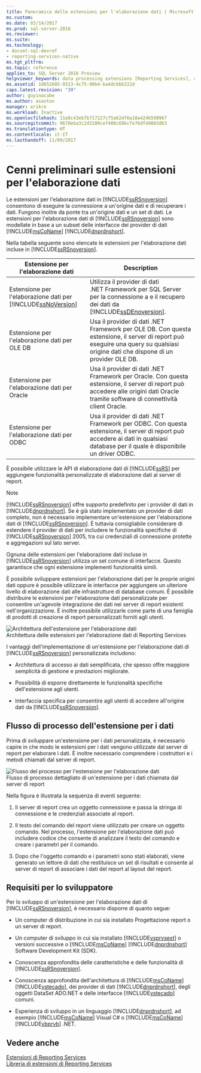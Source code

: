 ```yaml
---
title: Panoramica delle estensioni per l'elaborazione dati | Microsoft Docs
ms.custom: 
ms.date: 03/14/2017
ms.prod: sql-server-2016
ms.reviewer: 
ms.suite: 
ms.technology:
- docset-sql-devref
- reporting-services-native
ms.tgt_pltfrm: 
ms.topic: reference
applies_to: SQL Server 2016 Preview
helpviewer_keywords: data processing extensions [Reporting Services], about extensions
ms.assetid: 1d652605-9313-4c75-98b4-ba4dcbbb222d
caps.latest.revision: "39"
author: guyinacube
ms.author: asaxton
manager: erikre
ms.workload: Inactive
ms.openlocfilehash: 11e8c43eb7b717227cf5a624f6a18a424b598967
ms.sourcegitcommit: 9678eba3c2d3100cef408c69bcfe76df49803d63
ms.translationtype: HT
ms.contentlocale: it-IT
ms.lasthandoff: 11/09/2017
---
```

# <a name="data-processing-extensions-overview"></a>Cenni preliminari sulle estensioni per l'elaborazione dati
  Le estensioni per l'elaborazione dati in [!INCLUDE[ssRSnoversion](../../../includes/ssrsnoversion-md.md)] consentono di eseguire la connessione a un'origine dati e di recuperare i dati. Fungono inoltre da ponte tra un'origine dati e un set di dati. Le estensioni per l'elaborazione dati di [!INCLUDE[ssRSnoversion](../../../includes/ssrsnoversion-md.md)] sono modellate in base a un subset delle interfacce dei provider di dati [!INCLUDE[msCoName](../../../includes/msconame-md.md)] [!INCLUDE[dnprdnshort](../../../includes/dnprdnshort-md.md)].  
  
 Nella tabella seguente sono elencate le estensioni per l'elaborazione dati incluse in [!INCLUDE[ssRSnoversion](../../../includes/ssrsnoversion-md.md)].  
  
|Estensione per l'elaborazione dati|Description|  
|-------------------------------|-----------------|  
|Estensione per l'elaborazione dati per [!INCLUDE[ssNoVersion](../../../includes/ssnoversion-md.md)]|Utilizza il provider di dati .NET Framework per SQL Server per la connessione a e il recupero dei dati da [!INCLUDE[ssDEnoversion](../../../includes/ssdenoversion-md.md)].|  
|Estensione per l'elaborazione dati per OLE DB|Usa il provider di dati .NET Framework per OLE DB. Con questa estensione, il server di report può eseguire una query su qualsiasi origine dati che dispone di un provider OLE DB.|  
|Estensione per l'elaborazione dati per Oracle|Usa il provider di dati .NET Framework per Oracle. Con questa estensione, il server di report può accedere alle origini dati Oracle tramite software di connettività client Oracle.|  
|Estensione per l'elaborazione dati per ODBC|Usa il provider di dati .NET Framework per ODBC. Con questa estensione, il server di report può accedere ai dati in qualsiasi database per il quale è disponibile un driver ODBC.|  
  
 È possibile utilizzare le API di elaborazione dati di [!INCLUDE[ssRS](../../../includes/ssrs-md.md)] per aggiungere funzionalità personalizzate di elaborazione dati al server di report.  
  
> [!NOTE]  
>  [!INCLUDE[ssRSnoversion](../../../includes/ssrsnoversion-md.md)] offre supporto predefinito per i provider di dati in [!INCLUDE[dnprdnshort](../../../includes/dnprdnshort-md.md)]. Se è già stato implementato un provider di dati completo, non è necessario implementare un'estensione per l'elaborazione dati di [!INCLUDE[ssRSnoversion](../../../includes/ssrsnoversion-md.md)]. È tuttavia consigliabile considerare di estendere il provider di dati per includere le funzionalità specifiche di [!INCLUDE[ssRSnoversion](../../../includes/ssrsnoversion-md.md)] 2005, tra cui credenziali di connessione protette e aggregazioni sul lato server.  
  
 Ognuna delle estensioni per l'elaborazione dati incluse in [!INCLUDE[ssRSnoversion](../../../includes/ssrsnoversion-md.md)] utilizza un set comune di interfacce. Questo garantisce che ogni estensione implementi funzionalità simili.  
  
 È possibile sviluppare estensioni per l'elaborazione dati per le proprie origini dati oppure è possibile utilizzare le interfacce per aggiungere un ulteriore livello di elaborazione dati alle infrastrutture di database comuni. È possibile distribuire le estensioni per l'elaborazione dati personalizzate per consentire un'agevole integrazione dei dati nei server di report esistenti nell'organizzazione. È inoltre possibile utilizzarle come parte di una famiglia di prodotti di creazione di report personalizzati forniti agli utenti.  
  
 ![Architettura dell'estensione per l'elaborazione dati](../../../reporting-services/extensions/data-processing/media/bk-dataprocess-extensions.gif "Architettura dell'estensione per l'elaborazione dati")  
Architettura delle estensioni per l'elaborazione dati di Reporting Services  
  
 I vantaggi dell'implementazione di un'estensione per l'elaborazione dati di [!INCLUDE[ssRSnoversion](../../../includes/ssrsnoversion-md.md)] personalizzata includono:  
  
-   Architettura di accesso ai dati semplificata, che spesso offre maggiore semplicità di gestione e prestazioni migliorate.  
  
-   Possibilità di esporre direttamente le funzionalità specifiche dell'estensione agli utenti.  
  
-   Interfaccia specifica per consentire agli utenti di accedere all'origine dati da [!INCLUDE[ssRSnoversion](../../../includes/ssrsnoversion-md.md)].  
  
## <a name="data-extension-process-flow"></a>Flusso di processo dell'estensione per i dati  
 Prima di sviluppare un'estensione per i dati personalizzata, è necessario capire in che modo le estensioni per i dati vengono utilizzate dal server di report per elaborare i dati. È inoltre necessario comprendere i costruttori e i metodi chiamati dal server di report.  
  
 ![Flusso del processo per l'estensione per l'elaborazione dati](../../../reporting-services/extensions/data-processing/media/bk-ext-01.gif "Flusso del processo per l'estensione per l'elaborazione dati")  
Flusso di processo dettagliato di un'estensione per i dati chiamata dal server di report  
  
 Nella figura è illustrata la sequenza di eventi seguente:  
  
1.  Il server di report crea un oggetto connessione e passa la stringa di connessione e le credenziali associate al report.  
  
2.  Il testo del comando del report viene utilizzato per creare un oggetto comando. Nel processo, l'estensione per l'elaborazione dati può includere codice che consente di analizzare il testo del comando e creare i parametri per il comando.  
  
3.  Dopo che l'oggetto comando e i parametri sono stati elaborati, viene generato un lettore di dati che restituisce un set di risultati e consente al server di report di associare i dati del report al layout del report.  
  
## <a name="developer-requirements"></a>Requisiti per lo sviluppatore  
 Per lo sviluppo di un'estensione per l'elaborazione dati di [!INCLUDE[ssRSnoversion](../../../includes/ssrsnoversion-md.md)], è necessario disporre di quanto segue:  
  
-   Un computer di distribuzione in cui sia installato Progettazione report o un server di report.  
  
-   Un computer di sviluppo in cui sia installato [!INCLUDE[vsprvsext](../../../includes/vsprvsext-md.md)] o versioni successive o [!INCLUDE[msCoName](../../../includes/msconame-md.md)] [!INCLUDE[dnprdnshort](../../../includes/dnprdnshort-md.md)] Software Development Kit (SDK).  
  
-   Conoscenza approfondita delle caratteristiche e delle funzionalità di [!INCLUDE[ssRSnoversion](../../../includes/ssrsnoversion-md.md)].  
  
-   Conoscenza approfondita dell'architettura di [!INCLUDE[msCoName](../../../includes/msconame-md.md)] [!INCLUDE[vstecado](../../../includes/vstecado-md.md)], dei provider di dati [!INCLUDE[dnprdnshort](../../../includes/dnprdnshort-md.md)], degli oggetti DataSet ADO.NET e delle interfacce [!INCLUDE[vstecado](../../../includes/vstecado-md.md)] comuni.  
  
-   Esperienza di sviluppo in un linguaggio [!INCLUDE[dnprdnshort](../../../includes/dnprdnshort-md.md)], ad esempio [!INCLUDE[msCoName](../../../includes/msconame-md.md)] Visual C# o [!INCLUDE[msCoName](../../../includes/msconame-md.md)] [!INCLUDE[vbprvb](../../../includes/vbprvb-md.md)] .NET.  
  
## <a name="see-also"></a>Vedere anche  
 [Estensioni di Reporting Services](../../../reporting-services/extensions/reporting-services-extensions.md)   
 [Libreria di estensioni di Reporting Services](../../../reporting-services/extensions/reporting-services-extension-library.md)  
  
  
